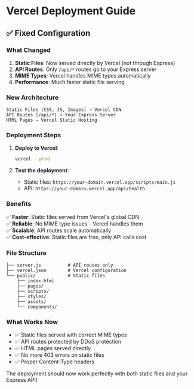 # Vercel Deployment Guide

## ✅ **Fixed Configuration**

### **What Changed**

1. **Static Files**: Now served directly by Vercel (not through Express)
2. **API Routes**: Only `/api/*` routes go to your Express server
3. **MIME Types**: Vercel handles MIME types automatically
4. **Performance**: Much faster static file serving

### **New Architecture**

```
Static Files (CSS, JS, Images) → Vercel CDN
API Routes (/api/*) → Your Express Server
HTML Pages → Vercel Static Hosting
```

### **Deployment Steps**

1. **Deploy to Vercel**:

   ```bash
   vercel --prod
   ```

2. **Test the deployment**:
   - Static files: `https://your-domain.vercel.app/scripts/main.js`
   - API: `https://your-domain.vercel.app/api/health`

### **Benefits**

✅ **Faster**: Static files served from Vercel's global CDN  
✅ **Reliable**: No MIME type issues - Vercel handles them  
✅ **Scalable**: API routes scale automatically  
✅ **Cost-effective**: Static files are free, only API calls cost

### **File Structure**

```
├── server.js          # API routes only
├── vercel.json        # Vercel configuration
└── public/            # Static files
    ├── index.html
    ├── pages/
    ├── scripts/
    ├── styles/
    ├── assets/
    └── components/
```

### **What Works Now**

- ✅ Static files served with correct MIME types
- ✅ API routes protected by DDoS protection
- ✅ HTML pages served directly
- ✅ No more 403 errors on static files
- ✅ Proper Content-Type headers

The deployment should now work perfectly with both static files and your Express API!
